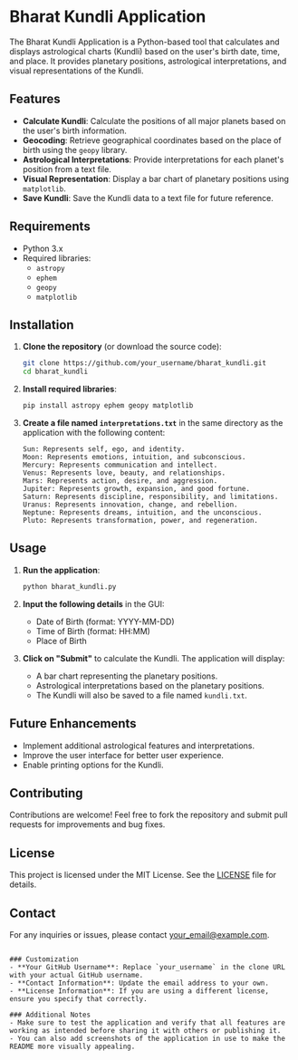 
# Bharat Kundli Application

The Bharat Kundli Application is a Python-based tool that calculates and displays astrological charts (Kundli) based on the user's birth date, time, and place. It provides planetary positions, astrological interpretations, and visual representations of the Kundli.

## Features

- **Calculate Kundli**: Calculate the positions of all major planets based on the user's birth information.
- **Geocoding**: Retrieve geographical coordinates based on the place of birth using the `geopy` library.
- **Astrological Interpretations**: Provide interpretations for each planet's position from a text file.
- **Visual Representation**: Display a bar chart of planetary positions using `matplotlib`.
- **Save Kundli**: Save the Kundli data to a text file for future reference.

## Requirements

- Python 3.x
- Required libraries:
  - `astropy`
  - `ephem`
  - `geopy`
  - `matplotlib`

## Installation

1. **Clone the repository** (or download the source code):
   ```bash
   git clone https://github.com/your_username/bharat_kundli.git
   cd bharat_kundli
   ```

2. **Install required libraries**:
   ```bash
   pip install astropy ephem geopy matplotlib
   ```

3. **Create a file named `interpretations.txt`** in the same directory as the application with the following content:
   ```
   Sun: Represents self, ego, and identity.
   Moon: Represents emotions, intuition, and subconscious.
   Mercury: Represents communication and intellect.
   Venus: Represents love, beauty, and relationships.
   Mars: Represents action, desire, and aggression.
   Jupiter: Represents growth, expansion, and good fortune.
   Saturn: Represents discipline, responsibility, and limitations.
   Uranus: Represents innovation, change, and rebellion.
   Neptune: Represents dreams, intuition, and the unconscious.
   Pluto: Represents transformation, power, and regeneration.
   ```

## Usage

1. **Run the application**:
   ```bash
   python bharat_kundli.py
   ```

2. **Input the following details** in the GUI:
   - Date of Birth (format: YYYY-MM-DD)
   - Time of Birth (format: HH:MM)
   - Place of Birth

3. **Click on "Submit"** to calculate the Kundli. The application will display:
   - A bar chart representing the planetary positions.
   - Astrological interpretations based on the planetary positions.
   - The Kundli will also be saved to a file named `kundli.txt`.

## Future Enhancements

- Implement additional astrological features and interpretations.
- Improve the user interface for better user experience.
- Enable printing options for the Kundli.

## Contributing

Contributions are welcome! Feel free to fork the repository and submit pull requests for improvements and bug fixes.

## License

This project is licensed under the MIT License. See the [LICENSE](LICENSE) file for details.

## Contact

For any inquiries or issues, please contact [your_email@example.com](mailto:your_email@example.com).
```

### Customization
- **Your GitHub Username**: Replace `your_username` in the clone URL with your actual GitHub username.
- **Contact Information**: Update the email address to your own.
- **License Information**: If you are using a different license, ensure you specify that correctly.

### Additional Notes
- Make sure to test the application and verify that all features are working as intended before sharing it with others or publishing it.
- You can also add screenshots of the application in use to make the README more visually appealing.
